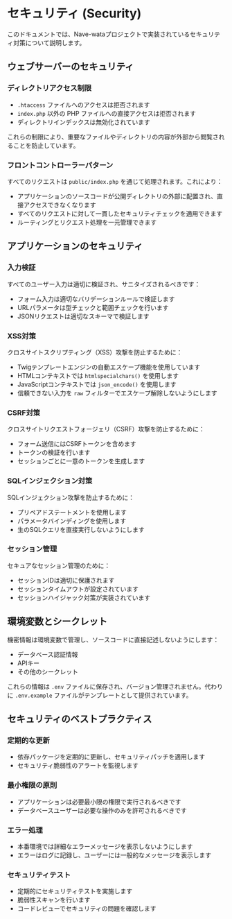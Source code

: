 # セキュリティ (Security)

このドキュメントでは、Nave-wataプロジェクトで実装されているセキュリティ対策について説明します。

## ウェブサーバーのセキュリティ

### ディレクトリアクセス制限

- `.htaccess` ファイルへのアクセスは拒否されます
- `index.php` 以外の PHP ファイルへの直接アクセスは拒否されます
- ディレクトリインデックスは無効化されています

これらの制限により、重要なファイルやディレクトリの内容が外部から閲覧されることを防止しています。

### フロントコントローラーパターン

すべてのリクエストは `public/index.php` を通じて処理されます。これにより：

- アプリケーションのソースコードが公開ディレクトリの外部に配置され、直接アクセスできなくなります
- すべてのリクエストに対して一貫したセキュリティチェックを適用できます
- ルーティングとリクエスト処理を一元管理できます

## アプリケーションのセキュリティ

### 入力検証

すべてのユーザー入力は適切に検証され、サニタイズされるべきです：

- フォーム入力は適切なバリデーションルールで検証します
- URLパラメータは型チェックと範囲チェックを行います
- JSONリクエストは適切なスキーマで検証します

### XSS対策

クロスサイトスクリプティング（XSS）攻撃を防止するために：

- Twigテンプレートエンジンの自動エスケープ機能を使用しています
- HTMLコンテキストでは `htmlspecialchars()` を使用します
- JavaScriptコンテキストでは `json_encode()` を使用します
- 信頼できない入力を `raw` フィルターでエスケープ解除しないようにします

### CSRF対策

クロスサイトリクエストフォージェリ（CSRF）攻撃を防止するために：

- フォーム送信にはCSRFトークンを含めます
- トークンの検証を行います
- セッションごとに一意のトークンを生成します

### SQLインジェクション対策

SQLインジェクション攻撃を防止するために：

- プリペアドステートメントを使用します
- パラメータバインディングを使用します
- 生のSQLクエリを直接実行しないようにします

### セッション管理

セキュアなセッション管理のために：

- セッションIDは適切に保護されます
- セッションタイムアウトが設定されています
- セッションハイジャック対策が実装されています

## 環境変数とシークレット

機密情報は環境変数で管理し、ソースコードに直接記述しないようにします：

- データベース認証情報
- APIキー
- その他のシークレット

これらの情報は `.env` ファイルに保存され、バージョン管理されません。代わりに `.env.example` ファイルがテンプレートとして提供されています。

## セキュリティのベストプラクティス

### 定期的な更新

- 依存パッケージを定期的に更新し、セキュリティパッチを適用します
- セキュリティ脆弱性のアラートを監視します

### 最小権限の原則

- アプリケーションは必要最小限の権限で実行されるべきです
- データベースユーザーは必要な操作のみを許可されるべきです

### エラー処理

- 本番環境では詳細なエラーメッセージを表示しないようにします
- エラーはログに記録し、ユーザーには一般的なメッセージを表示します

### セキュリティテスト

- 定期的にセキュリティテストを実施します
- 脆弱性スキャンを行います
- コードレビューでセキュリティの問題を確認します